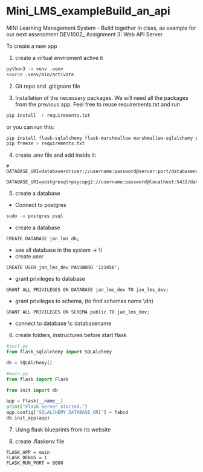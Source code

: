 # Mini_LMS_exampleBuild_an_api
MINI Learning Management System - Build together in class, as example for our next assessment DEV1002_ Assignment 3: Web API Server

To create a new app
1. create a virtual enviroment active it
```bash
python3 -m venv .venv
source .venv/bin/activate
```
2. Git repo and .gitignore file

3. Installation of the necessary packages. We will need all the packages from the previous app. Feel free to reuse requirements.txt and run 
```bash 
pip install -r requirements.txt 
```
or you can run this: 
```bash 
pip install flask-sqlalchemy flask-marshmallow marshmallow-sqlalchemy psycopg2-binary
pip freeze > requirements.txt
```
4. create .env file and add inside it:
```
# DATABASE_URI=database+driver://username:password@server:port/databasename

DATABASE_URI=postgresql+psycopg2://username:password@localhost:5432/databasename
```

5. create a database
- Connect to postgres
```bash
sudo -u postgres psql
```
- create a database
```
CREATE DATABASE jan_lms_db;
```
- see all database in the system -> \l
- create user
```
CREATE USER jan_lms_dev PASSWORD '123456';
```
- grant privileges to database
```
GRANT ALL PRIVILEGES ON DATABASE jan_lms_dev TO jan_lms_dev;
```
- grant privileges to schema, (to find schemas name \dn)
```
GRANT ALL PRIVILEGES ON SCHEMA public TO jan_lms_dev;
```
- connect to database \c databasename

6. create folders, instructures before start flask
````python
#init.py
from flask_sqlalchemy import SQLAlchemy

db = SQLAlchemy()
````
````python
#main.py
from flask import Flask

from init import db

app = Flask(__name__)
print("Flask Server Started.")
app.config['SQLALCHEMY_DATABASE_URI'] = fabcd
db.init_app(app)

````

7. Using flask blueprints from its website

8. create .flaskenv file
```
FLASK_APP = main
FLASK_DEBUG = 1
FLASK_RUN_PORT = 8080
```

